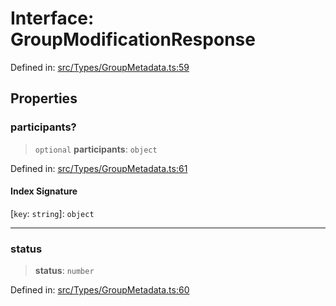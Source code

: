 # Interface: GroupModificationResponse

Defined in: [src/Types/GroupMetadata.ts:59](https://github.com/Fokusdotid/Baileys/blob/a954da2ee3c892812cf9528a5a214092693c872f/src/Types/GroupMetadata.ts#L59)

## Properties

### participants?

> `optional` **participants**: `object`

Defined in: [src/Types/GroupMetadata.ts:61](https://github.com/Fokusdotid/Baileys/blob/a954da2ee3c892812cf9528a5a214092693c872f/src/Types/GroupMetadata.ts#L61)

#### Index Signature

\[`key`: `string`\]: `object`

***

### status

> **status**: `number`

Defined in: [src/Types/GroupMetadata.ts:60](https://github.com/Fokusdotid/Baileys/blob/a954da2ee3c892812cf9528a5a214092693c872f/src/Types/GroupMetadata.ts#L60)

